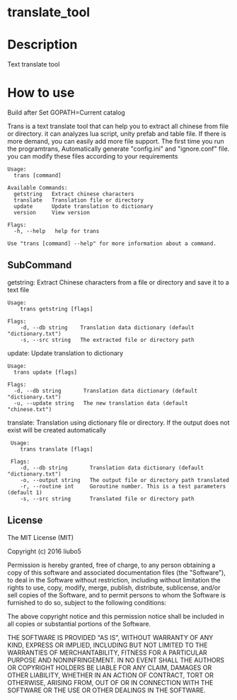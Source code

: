# translate_tool

# Description
Text translate tool

# How to use
Build after Set GOPATH=Current catalog

Trans is a text translate tool that can help you to extract all chinese from
file or directory. it can analyzes lua script, unity prefab and table file.
If there is more demand, you can easily add more file support. The first time
you run the programtrans, Automatically generate "config.ini" and "ignore.conf"
file. you can modify these files according to your requirements
```
Usage:
  trans [command]

Available Commands:
  getstring   Extract chinese characters
  translate   Translation file or directory
  update      Update translation to dictionary
  version     View version

Flags:
  -h, --help   help for trans

Use "trans [command] --help" for more information about a command.
```

## SubCommand
getstring: Extract Chinese characters from a file or directory and save it to a text file
```
Usage:
    trans getstring [flags]

Flags:
    -d, --db string    Translation data dictionary (default "dictionary.txt")
    -s, --src string   The extracted file or directory path
```

update:	Update translation to dictionary
```
Usage:
  trans update [flags]

Flags:
  -d, --db string       Translation data dictionary (default "dictionary.txt")
  -u, --update string   The new translation data (default "chinese.txt")
```

translate: Translation using dictionary file or directory. If the output does not exist will be created automatically
```
 Usage:
    trans translate [flags]

 Flags:
    -d, --db string       Translation data dictionary (default "dictionary.txt")
    -o, --output string   The output file or directory path translated
    -r, --routine int     Goroutine number. This is a test parameters (default 1)
    -s, --src string      Translated file or directory path
```

License
-------------

The MIT License (MIT)

Copyright (c) 2016 liubo5

Permission is hereby granted, free of charge, to any person obtaining a copy
of this software and associated documentation files (the "Software"), to deal
in the Software without restriction, including without limitation the rights
to use, copy, modify, merge, publish, distribute, sublicense, and/or sell
copies of the Software, and to permit persons to whom the Software is
furnished to do so, subject to the following conditions:

The above copyright notice and this permission notice shall be included in all
copies or substantial portions of the Software.

THE SOFTWARE IS PROVIDED "AS IS", WITHOUT WARRANTY OF ANY KIND, EXPRESS OR
IMPLIED, INCLUDING BUT NOT LIMITED TO THE WARRANTIES OF MERCHANTABILITY,
FITNESS FOR A PARTICULAR PURPOSE AND NONINFRINGEMENT. IN NO EVENT SHALL THE
AUTHORS OR COPYRIGHT HOLDERS BE LIABLE FOR ANY CLAIM, DAMAGES OR OTHER
LIABILITY, WHETHER IN AN ACTION OF CONTRACT, TORT OR OTHERWISE, ARISING FROM,
OUT OF OR IN CONNECTION WITH THE SOFTWARE OR THE USE OR OTHER DEALINGS IN THE
SOFTWARE.
